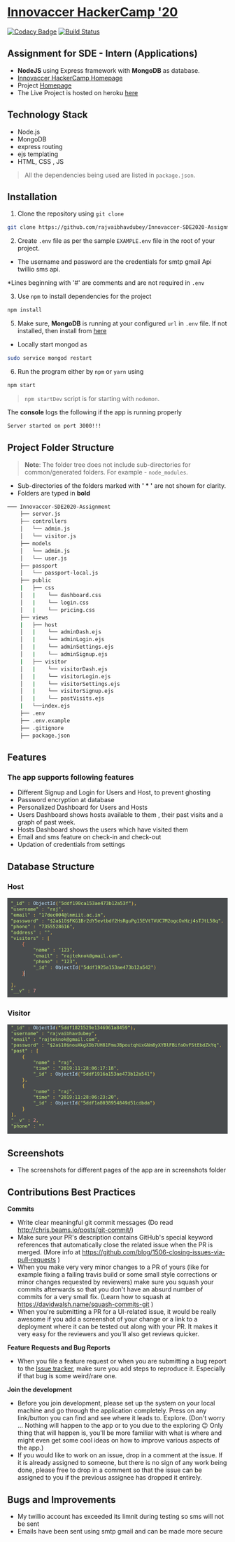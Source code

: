 
# [Innovaccer HackerCamp '20](https://github.com/rajvaibhavdubey/Innovaccer-SDE2020-Assignment)
[![Codacy Badge](https://api.codacy.com/project/badge/Grade/1ac554483fac462797ffa5a8b9adf2fa?style=flat-square)]()
[![Build Status](https://api.travis-ci.org/fossasia/badgeyay.svg?branch=development&style=flat-square)]()

## Assignment for SDE - Intern (Applications)

- **NodeJS** using Express framework with **MongoDB** as database.
- [Innovaccer HackerCamp Homepage](https://www.innovaccer.com/hackercamp)
- Project [Homepage](https://github.com/rajvaibhavdubey/Innovaccer-SDE2020-Assignment)
- The Live Project is hosted on heroku [here](https://fast-wildwood-41816.herokuapp.com/)

## Technology Stack

- Node.js
- MongoDB
- express routing
- ejs templating
- HTML, CSS , JS

> All the dependencies being used are listed in `package.json`.


## Installation

1. Clone the repository using `git clone` 
```bash
git clone https://github.com/rajvaibhavdubey/Innovaccer-SDE2020-Assignment
```


2. Create `.env` file as per the sample `EXAMPLE.env` file in the root of your project.
- The username and password are the credentials for smtp gmail Api twillio sms api.

*Lines beginning with '#' are comments and are not required in `.env`

 3. Use `npm` to install dependencies for the project

```bash
npm install
```


 5. Make sure, **MongoDB** is running at your configured `url` in `.env` file. If not installed, then install from [here](https://docs.mongodb.com/manual/installation/)

- Locally start mongod as

```bash
sudo service mongod restart
```

 6. Run the program either by `npm` or `yarn` using

```bash
npm start
```
> `npm startDev` script is for starting with `nodemon`.


The **console** logs the following if the app is running properly
```bash
Server started on port 3000!!!
```

## Project Folder Structure

> **Note**: The folder tree does not include sub-directories for common/generated folders. For example - `node_modules`.

 - Sub-directories of the folders marked with **' * '** are not shown for clarity.
 - Folders are typed in **bold**

```bash
─── Innovaccer-SDE2020-Assignment
    ├── server.js
    ├── controllers
    │   └── admin.js
    │   └── visitor.js
    ├── models
    │   └── admin.js
    │   └── user.js
    ├── passport
    │   └── passport-local.js
    ├── public
    |   ├── css
    │   |    └── dashboard.css
    │   |    └── login.css
    │   |    └── pricing.css  
    ├── views
    |   ├── host
    │   |    └── adminDash.ejs
    │   |    └── adminLogin.ejs
    │   |    └── adminSettings.ejs 
    │   |    └── adminSignup.ejs 
    |   ├── visitor
    │   |    └── visitorDash.ejs
    │   |    └── visitorLogin.ejs
    │   |    └── visitorSettings.ejs 
    │   |    └── visitorSignup.ejs 
    │   |    └── pastVisits.ejs 
    |   └──index.ejs
    ├── .env
    ├── .env.example
    ├── .gitignore
    ├── package.json

```
## Features
### The app supports following features

-   Different Signup and Login for Users and Host, to prevent ghosting
-   Password encryption at database
-   Personalized Dashboard for Users and Hosts
-   Users Dashboard shows hosts available to them , their past visits and a graph of past week. 
-   Hosts Dashboard shows the users which have visited them
-   Email and sms feature on check-in and check-out
-   Updation of credentials from settings

## Database Structure

### Host
![Host](https://raw.githubusercontent.com/rajvaibhavdubey/Innovaccer-SDE2020-Assignment/master/screenshots/hostDB.png)
### Visitor
![Visitor](https://raw.githubusercontent.com/rajvaibhavdubey/Innovaccer-SDE2020-Assignment/master/screenshots/visitorDB.png)

## Screenshots
- The screenshots for different pages of the app are in screenshots folder

## Contributions Best Practices

**Commits**

- Write clear meaningful git commit messages (Do read http://chris.beams.io/posts/git-commit/)
- Make sure your PR's description contains GitHub's special keyword references that automatically close the related issue when the PR is merged. (More info at https://github.com/blog/1506-closing-issues-via-pull-requests )
- When you make very very minor changes to a PR of yours (like for example fixing a failing travis build or some small style corrections or minor changes requested by reviewers) make sure you squash your commits afterwards so that you don't have an absurd number of commits for a very small fix. (Learn how to squash at https://davidwalsh.name/squash-commits-git )
- When you're submitting a PR for a UI-related issue, it would be really awesome if you add a screenshot of your change or a link to a deployment where it can be tested out along with your PR. It makes it very easy for the reviewers and you'll also get reviews quicker.

**Feature Requests and Bug Reports**

- When you file a feature request or when you are submitting a bug report to the [Issue tracker](https://github.com/rajvaibhavdubey/Innovaccer-SDE2020-Assignment/issues), make sure you add steps to reproduce it. Especially if that bug is some weird/rare one.

**Join the development**

- Before you join development, please set up the system on your local machine and go through the application completely. Press on any link/button you can find and see where it leads to. Explore. (Don't worry ... Nothing will happen to the app or to you due to the exploring :wink: Only thing that will happen is, you'll be more familiar with what is where and might even get some cool ideas on how to improve various aspects of the app.)
- If you would like to work on an issue, drop in a comment at the issue. If it is already assigned to someone, but there is no sign of any work being done, please free to drop in a comment so that the issue can be assigned to you if the previous assignee has dropped it entirely.

## Bugs and Improvements
- My twillio account has exceeded its limnit during testing so sms will not be sent
- Emails have been sent using smtp gmail and can be made more secure
